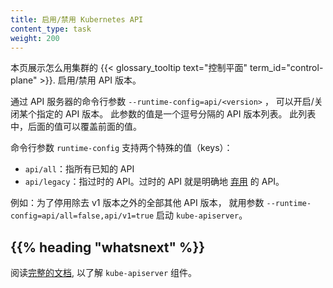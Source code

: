 ```yaml
---
title: 启用/禁用 Kubernetes API
content_type: task
weight: 200
---
```

<!-- 
---
title: Enable Or Disable A Kubernetes API
content_type: task
weight: 200
---
-->

<!-- overview -->
<!-- 
This page shows how to enable or disable an API version from your cluster's
{{< glossary_tooltip text="control plane" term_id="control-plane" >}}.
-->
本页展示怎么用集群的
{{< glossary_tooltip text="控制平面" term_id="control-plane" >}}.
启用/禁用 API 版本。

<!-- steps -->


<!-- 
Specific API versions can be turned on or off by passing `--runtime-config=api/<version>` as a
command line argument to the API server. The values for this argument are a comma-separated
list of API versions. Later values override earlier values.

The `runtime-config` command line argument also supports 2 special keys:
-->
通过 API 服务器的命令行参数 `--runtime-config=api/<version>` ，
可以开启/关闭某个指定的 API 版本。
此参数的值是一个逗号分隔的 API 版本列表。
此列表中，后面的值可以覆盖前面的值。

命令行参数 `runtime-config` 支持两个特殊的值（keys）：

<!-- 
- `api/all`, representing all known APIs
- `api/legacy`, representing only legacy APIs. Legacy APIs are any APIs that have been
   explicitly [deprecated](/zh-cn/docs/reference/using-api/deprecation-policy/).

For example, to turn off all API versions except v1, pass `--runtime-config=api/all=false,api/v1=true`
to the `kube-apiserver`.
-->
- `api/all`：指所有已知的 API
- `api/legacy`：指过时的 API。过时的 API 就是明确地
  [弃用](/zh-cn/docs/reference/using-api/deprecation-policy/)
  的 API。

例如：为了停用除去 v1 版本之外的全部其他 API 版本，
就用参数 `--runtime-config=api/all=false,api/v1=true` 启动 `kube-apiserver`。

## {{% heading "whatsnext" %}}

<!-- 
Read the [full documentation](/docs/reference/command-line-tools-reference/kube-apiserver/)
for the `kube-apiserver` component.
-->
阅读[完整的文档](/zh-cn/docs/reference/command-line-tools-reference/kube-apiserver/),
以了解 `kube-apiserver` 组件。